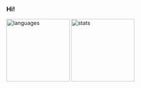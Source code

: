 ### Hi!

<img src="https://github-readme-stats.vercel.app/api/top-langs/?username=AUnicornWithNoLife&layout=compact&theme=synthwave" alt="languages" height="165">    <img src="https://github-readme-stats.vercel.app/api?username=AUnicornWithNoLife&theme=synthwave" alt="stats" height="165">
